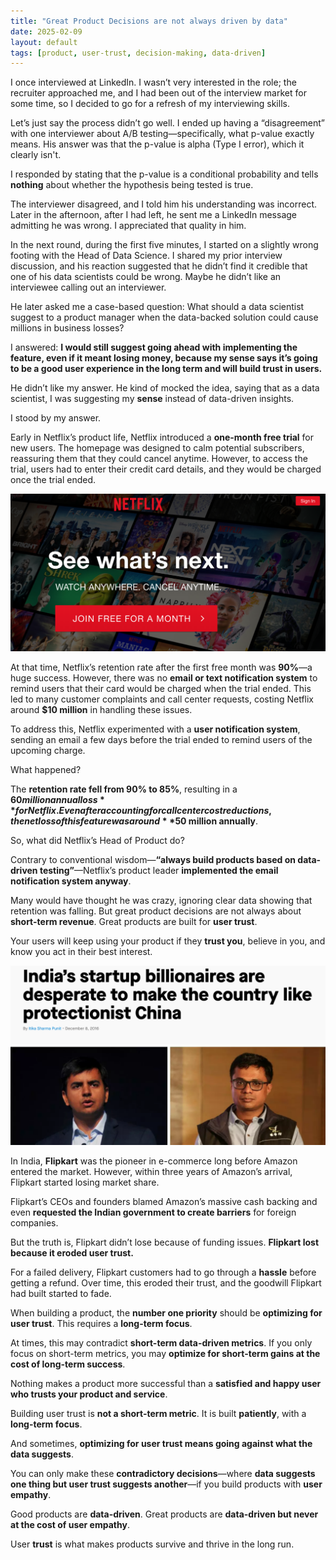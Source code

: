 ```yaml
---
title: "Great Product Decisions are not always driven by data"
date: 2025-02-09
layout: default
tags: [product, user-trust, decision-making, data-driven]
---
```


I once interviewed at LinkedIn. I wasn’t very interested in the role; the recruiter approached me, and I had been out of the interview market for some time, so I decided to go for a refresh of my interviewing skills.

Let’s just say the process didn’t go well. I ended up having a “disagreement” with one interviewer about A/B testing—specifically, what p-value exactly means. His answer was that the p-value is alpha (Type I error), which it clearly isn't.

I responded by stating that the p-value is a conditional probability and tells **nothing** about whether the hypothesis being tested is true.

The interviewer disagreed, and I told him his understanding was incorrect. Later in the afternoon, after I had left, he sent me a LinkedIn message admitting he was wrong. I appreciated that quality in him.

In the next round, during the first five minutes, I started on a slightly wrong footing with the Head of Data Science. I shared my prior interview discussion, and his reaction suggested that he didn’t find it credible that one of his data scientists could be wrong. Maybe he didn’t like an interviewee calling out an interviewer.

He later asked me a case-based question: What should a data scientist suggest to a product manager when the data-backed solution could cause millions in business losses?

I answered: **I would still suggest going ahead with implementing the feature, even if it meant losing money, because my sense says it’s going to be a good user experience in the long term and will build trust in users.**

He didn’t like my answer. He kind of mocked the idea, saying that as a data scientist, I was suggesting my **sense** instead of data-driven insights.

I stood by my answer.

Early in Netflix’s product life, Netflix introduced a **one-month free trial** for new users. The homepage was designed to calm potential subscribers, reassuring them that they could cancel anytime. However, to access the trial, users had to enter their credit card details, and they would be charged once the trial ended.

![Netflix Homepage](assets/great_product_decisions/netflix.jpeg)

At that time, Netflix’s retention rate after the first free month was **90%**—a huge success. However, there was no **email or text notification system** to remind users that their card would be charged when the trial ended. This led to many customer complaints and call center requests, costing Netflix around **$10 million** in handling these issues.

To address this, Netflix experimented with a **user notification system**, sending an email a few days before the trial ended to remind users of the upcoming charge.

What happened?

The **retention rate fell from 90% to 85%**, resulting in a **$60 million annual loss** for Netflix. Even after accounting for call center cost reductions, the net loss of this feature was around **$50 million annually**.

So, what did Netflix’s Head of Product do?

Contrary to conventional wisdom—**“always build products based on data-driven testing”**—Netflix’s product leader **implemented the email notification system anyway**.

Many would have thought he was crazy, ignoring clear data showing that retention was falling. But great product decisions are not always about **short-term revenue**. Great products are built for **user trust**.

Your users will keep using your product if they **trust you**, believe in you, and know you act in their best interest.

![Indian CEO](assets/great_product_decisions/indian_ceo.jpeg)

In India, **Flipkart** was the pioneer in e-commerce long before Amazon entered the market. However, within three years of Amazon’s arrival, Flipkart started losing market share.

Flipkart’s CEOs and founders blamed Amazon’s massive cash backing and even **requested the Indian government to create barriers** for foreign companies.

But the truth is, Flipkart didn’t lose because of funding issues. **Flipkart lost because it eroded user trust.**

For a failed delivery, Flipkart customers had to go through a **hassle** before getting a refund. Over time, this eroded their trust, and the goodwill Flipkart had built started to fade.

When building a product, the **number one priority** should be **optimizing for user trust**. This requires a **long-term focus**.

At times, this may contradict **short-term data-driven metrics**. If you only focus on short-term metrics, you may **optimize for short-term gains at the cost of long-term success**.

Nothing makes a product more successful than a **satisfied and happy user who trusts your product and service**.

Building user trust is **not a short-term metric**. It is built **patiently**, with a **long-term focus**.

And sometimes, **optimizing for user trust means going against what the data suggests**.

You can only make these **contradictory decisions**—where **data suggests one thing but user trust suggests another**—if you build products with **user empathy**.

Good products are **data-driven**. Great products are **data-driven but never at the cost of user empathy**.

User **trust** is what makes products survive and thrive in the long run.
